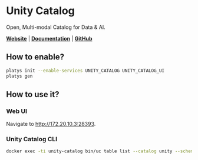 # Unity Catalog

Open, Multi-modal Catalog for Data & AI.

**[Website](https://www.unitycatalog.io/)** | **[Documentation](https://docs.unitycatalog.io/)** | **[GitHub](https://github.com/unitycatalog/unitycatalog)**

## How to enable?

```bash
platys init --enable-services UNITY_CATALOG UNITY_CATALOG_UI
platys gen
```

## How to use it?

### Web UI

Navigate to <http://172.20.10.3:28393>.

### Unity Catalog CLI

```bash
docker exec -ti unity-catalog bin/uc table list --catalog unity --schema default
```